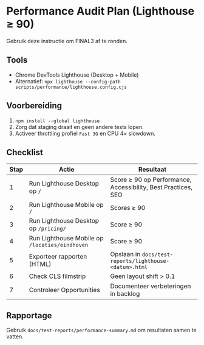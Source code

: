# Performance Audit Plan (Lighthouse ≥ 90)

Gebruik deze instructie om FINAL3 af te ronden.

## Tools
- Chrome DevTools Lighthouse (Desktop + Mobile)
- Alternatief: `npx lighthouse --config-path scripts/performance/lighthouse.config.cjs`

## Voorbereiding
1. `npm install --global lighthouse`
2. Zorg dat staging draait en geen andere tests lopen.
3. Activeer throttling profiel `Fast 3G` en CPU 4× slowdown.

## Checklist
| Stap | Actie | Resultaat |
| --- | --- | --- |
| 1 | Run Lighthouse Desktop op `/` | Score ≥ 90 op Performance, Accessibility, Best Practices, SEO |
| 2 | Run Lighthouse Mobile op `/` | Scores ≥ 90 |
| 3 | Run Lighthouse Desktop op `/pricing/` | Score ≥ 90 |
| 4 | Run Lighthouse Mobile op `/locaties/eindhoven` | Score ≥ 90 |
| 5 | Exporteer rapporten (HTML) | Opslaan in `docs/test-reports/lighthouse-<datum>.html` |
| 6 | Check CLS filmstrip | Geen layout shift > 0.1 |
| 7 | Controleer Opportunities | Documenteer verbeteringen in backlog |

## Rapportage
Gebruik `docs/test-reports/performance-summary.md` om resultaten samen te vatten.
